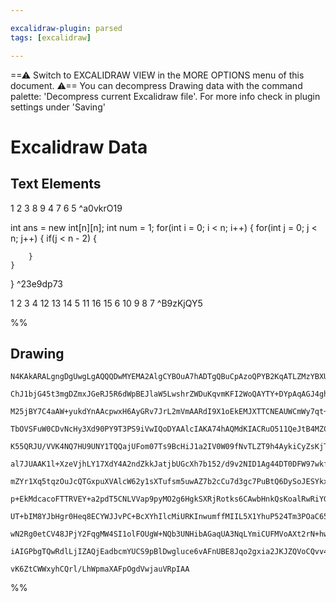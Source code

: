 ```yaml
---

excalidraw-plugin: parsed
tags: [excalidraw]

---
```

==⚠  Switch to EXCALIDRAW VIEW in the MORE OPTIONS menu of this document. ⚠== You can decompress Drawing data with the command palette: 'Decompress current Excalidraw file'. For more info check in plugin settings under 'Saving'


# Excalidraw Data

## Text Elements
1 2 3
8 9 4
7 6 5 ^a0vkrO19

int ans = new int[n][n];
int num = 1;
for(int i = 0; i < n; i++) {
    for(int j = 0; j < n; j++) {
        if(j < n - 2) {
            
        }
    }
}  ^23e9dp73

1  2 3  4
12 13 14 5
11  16 15 6
10 9 8 7 ^B9zKjQY5

%%
## Drawing
```compressed-json
N4KAkARALgngDgUwgLgAQQQDwMYEMA2AlgCYBOuA7hADTgQBuCpAzoQPYB2KqATLZMzYBXUtiRoIACyhQ4zZAHoFAc0JRJQgEYA6bGwC2CgF7N6hbEcK4OCtptbErHALRY8RMpWdx8Q1TdIEfARcZgRmBShcZQUebQBGABYEmjoghH0EDihmbgBtcDBQMBKIEm4IXAAGegBrUgB5eIBOVJLIWEQKqCwoNtLMbmd4gA4AVm0AdjH+UpghgGZ4+NnI

ChJ1bjG45t3mgDZmxJGeRJ5R6dWpBEJlaW5LwshrZWDuKqvmKFI2WoQAYTY+DYpAqAGJ4ghIZD+pBNLhsLVlD8hBxiIDgaCJN9rMw4LhAtlYRAAGaEfD4ADKsDeEkEHmJXx+fwA6htJNw+E8IEzfghqTBaeh6eUrii7hxwrk0CtuWx8dg1PMZVUPtzkcI4ABJYjS1B5AC6VxJ5EyOu4HCEFKuhDRWAq1WJKLRkuYest1u5YQQxG48TGiW2PH2iQW

M25jBY7C4aAW+yukdYnAAcpwxH6AyGRv7JrL2mVmAARdI9X1oEkEMJXTTCNEAUWCmWy7qt+CuQjgxFwpb90wDI1zwbGzQWVyIHFqFtbY7YiJ93Ar+Cr3J6mD6EnivFQCwAOhwRqhmqhEnvJqh9qgxk7KAAVXoVTc8bd7g9Hk8cM8Xq/GzhQSmEIxxF4NV8xJX8ADFcH0cllUvK5VygABBIhlBjdBghJPoEyYKBzAIZDbjQ6B5WJPRslwW0mHNNAP

TbOVSFuW0CDvNcHy3Xd90PY9T3PS9iVwIQoDYAAlcIAKA74hAQMdKIACRuO511QeJtB4MZCgAX1mYpSnKCQeAWBBmmIOBJgWYlOiA6B7yuQYZQWVTw3zWDhiqEYrnWYhNjQHhJhGbRmkmZoRhC5p4n2Kp/XjblJAU+4fLUq4XiFEDSl5P4MRBcFoShJBqwRJFnXRIEsuxcgODxAksiw7kyQpAUhR5IFRS9b4+TZLyOR8z42r+BqrJFX0xWECUpT9

K55QRJU/VVK4NQ7HU9UNY1TQQajUFom07Ts9BcHiJ1a2IV0W09fNvTLZT9h4AykiCyZsKjThOWuh6kw4VMOHTNARiWRJElzRJmhtIsS3nctK2k7ka1RYgGwyaqTro/MOy7HsZT7Y5Jj8gNwpkicp1O0pgTnC7F2XfMEIqW0oFQXFUAAXg2hAKFQam8g4A12YNABuPdqY2oR9AZ5TeY4MDSAACn5whhaqbnWdQAAeDb5cIABqNWAEpUGAPdUH11Bx

al7JUAAK1l+XzeVjhLY17XdY4A2ndZkkJatjbUGcXh7b152/d9v2NID1Ag44DT0DFW97wkfm6cZyUWbZjmudF/nLSFxn4lFo3pYthXrdVu2deDnOTfNxm5bNpWVbNouHb9/XCFd93Ha9ngfcdhuneDp3Q97vdw+JMDsn/QDOVSyBh6gSDoPwWCnNKBCCNQioMJq/NI1w9xl6IoS4FI38KMlUh1s2+jGI4Zjo/QWOKuFhPWeyLmU75k30+FrO91Lm

mZYr1Xq5tqzOuJcQTGxpuXVAlcW62y1sXTufsm5uwAZ7b2cCu7d3gc7PuBtQ6DySoJESYkx5oEkpDfM44EDyVuPFZSjlNLaW5HpdAAAhZoRgADSpsACKABNb8K54BWUprZB4jkrguSWNFfMnlvLKSqMkZYuwFiJDcjwKoSxEoxTikpeIs1uTJSAhPHkvUAQlSxOgCEuUYT5URPNNEmVzHQHKpVQk69Sh1SpDSAazUhqtWZAgDqsiuRnRMf1Cog0D

p+EkMdcacoFTTRVEY+a2pdT5CNLVVap9pyMO2g6HgkSXRjRotks6CAwbHnkQsKoalRwRiYG9bgzRgmlETNGD6X1lKBSWGMZR4xgbFmCGjQ2ENqyHThk2HIBMkalBRt2cp8QMYhX9FUQceNJzFMJpAYmfxSYjJXNfCAm52L63fPEJ88QFjKUSJePcyx9bhWUmMc8tyqhcQPJMa8FAWJKUOfrJ8lzuIcDOcpS5SQblAqOQ8/0zygWvKPO8oev5R5AT

UT+bIM8YJbHgr0Heq8ECYWJJvPC+BcXYhIlcMiURKInwumffMIIL5X1YhuP524Tm3POaC65YxbmQovNC/YLy3moA+fgoSolWDENQKQvGlDtF+joSUDS4B0nPDgHAakczuA6WgLFTIFQuykEnLMBghBmbMIKnY4qmJwQkjtfa/oEBsAiFcVqHo+hqT+IcdlKxeVChOpddVN1GQLW2KKt6squJ8SuMdc60grr3XgXJJ4wU3iGQmrjQmjInr2rsk5Bm

wN2Rg0etCV48JPjY2FqgMW4SI1olFOUgW+NQb3UNHibAGaqUA3NqLYmiCUFMVoAXt2rN+hwJIvEuPJto7vmkvQvitxI6W3ZqiKQJC8a2AUFirgWlJTICZuXfoOsaJEIbq3SEC6lQz2Vp7dW91p6fhfMERUIqjrmDYB+BSAAGlsY4Yj/Xvs/fgHh3BEhXRNUYNgBhtURgIFJP09D/UHt7RkWtMMYkSFfSa5EJBkVTv9Th4g1IED7yHdhhixAACybB

iAIGPbgTQwRdlLjIZAQjEadbcmYUCS9pBlDwgluce6vAFnUBE8Jqo2gxia2JKJZQVoCQvv47gQTVSxMGQ+LwNTkCpMycQ6UZDf4TFttwpwRGJqTRQQQKJO0DEODKBg/mLIDGmPcBldybARBSPStIFJK4l99UkN86xyAwgoAULc8F/ToXNCmwQNgHIlJL5wGo7R+jjHylk1Y5UBLhBGA3ig/gRzi9n10nSLlp6FKhBfAMDeUrAtNkQG2ZlvZoEfge

vK6ZtCWWxyhCQrl/LhWpmaXAFpOgdVwjauVRpIAA
```
%%